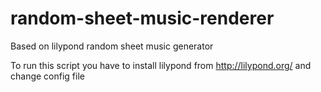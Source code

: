 # random-sheet-music-renderer
Based on lilypond random sheet music generator 

To run this script you have to install lilypond from http://lilypond.org/ and change config file

